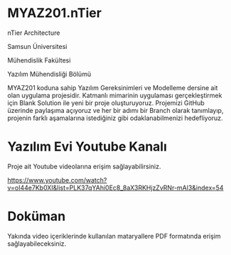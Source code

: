 # MYAZ201.nTier
nTier Architecture

Samsun Üniversitesi

Mühendislik Fakültesi

Yazılım Mühendisliği Bölümü

MYAZ201 koduna sahip Yazılım Gereksinimleri ve Modelleme dersine ait olan uygulama projesidir. Katmanlı mimarinin uygulaması gerçekleştirmek için Blank Solution ile yeni bir proje oluşturuyoruz. Projemizi GitHub üzerinde paylaşıma açıyoruz ve her bir adımı bir Branch olarak tanımlayıp, projenin farklı aşamalarına istediğiniz gibi odaklanabilmenizi hedefliyoruz.



# Yazılım Evi Youtube Kanalı
Proje ait Youtube videolarına erişim sağlayabilirsiniz. 

https://www.youtube.com/watch?v=oI44e7Kb0XI&list=PLK37qYAhi0Ec8_8aX3RKHjzZvRNr-mAl3&index=54

# Doküman 
Yakında video içeriklerinde kullanılan mataryallere PDF formatında erişim sağlayabileceksiniz. 
